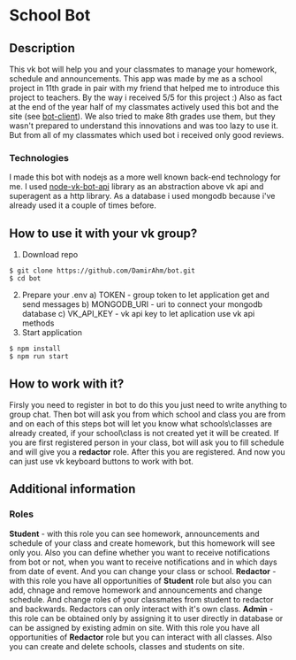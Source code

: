 # School Bot

## Description

This vk bot will help you and your classmates to manage your homework, schedule and announcements.
This app was made by me as a school project in 11th grade in pair with my friend that helped me to introduce this project to teachers. By the way i received 5/5 for this project :)
Also as fact at the end of the year half of my classmates actively used this bot and the site (see [bot-client](https://github.com/damirahm/bot-client)). We also tried to make 8th grades use them, but they wasn't prepared to understand this innovations and was too lazy to use it.
But from all of my classmates which used bot i received only good reviews.

### Technologies

I made this bot with nodejs as a more well known back-end technology for me. I used [node-vk-bot-api](https://github.com/node-vk-bot-api/node-vk-bot-api) library as an abstraction above vk api and superagent as a http library. As a database i used mongodb because i've already used it a couple of times before.

## How to use it with your vk group?

1. Download repo

```shell
$ git clone https://github.com/DamirAhm/bot.git
$ cd bot
```

2. Prepare your .env
   a) TOKEN - group token to let application get and send messages
   b) MONGODB_URI - uri to connect your mongodb database
   c) VK_API_KEY - vk api key to let aplication use vk api methods
3. Start application

```shell
$ npm install
$ npm run start

```

## How to work with it?

Firsly you need to register in bot to do this you just need to write anything to group chat. Then bot will ask you from which school and class you are from and on each of this steps bot will let you know what schools\classes are already created, if your school\class is not created yet it will be created. If you are first registered person in your class, bot will ask you to fill schedule and will give you a **redactor** role. After this you are registered. And now you can just use vk keyboard buttons to work with bot.

## Additional information

### Roles

**Student** - with this role you can see homework, announcements and schedule of your class and create homework, but this homework will see only you. Also you can define whether you want to receive notifications from bot or not, when you want to receive notifications and in which days from date of event. And you can change your class or school.
**Redactor** - with this role you have all opportunities of **Student** role but also you can add, chnage and remove homework and announcements and change schedule. And change roles of your classmates from student to redactor and backwards. Redactors can only interact with it's own class.
**Admin** - this role can be obtained only by assigning it to user directly in database or can be assigned by existing admin on site. With this role you have all opportunities of **Redactor** role but you can interact with all classes. Also you can create and delete schools, classes and students on site.
